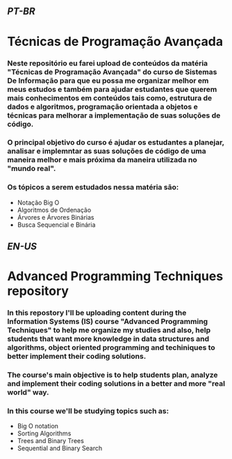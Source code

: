 ## *PT-BR*

# Técnicas de Programação Avançada 

### Neste repositório eu farei upload de conteúdos da matéria "Técnicas de Programação Avançada" do curso de Sistemas De Informação para que eu possa me organizar melhor em meus estudos e também para ajudar estudantes que querem mais conhecimentos em conteúdos tais como, estrutura de dados e algoritmos, programação orientada a objetos e técnicas para melhorar a implementação de suas soluções de código. 

### O principal objetivo do curso é ajudar os estudantes a planejar, analisar e implemntar as suas soluções de código de uma maneira melhor e mais próxima da maneira utilizada no "mundo real". 
### Os tópicos a serem estudados nessa matéria são:
- Notação Big O
- Algoritmos de Ordenação
- Árvores e Árvores Binárias
- Busca Sequencial e Binária

## *EN-US*

# Advanced Programming Techniques repository

### In this repostory I'll be uploading content during the Information Systems (IS) course "Advanced Programming Techniques" to help me organize my studies and also, help students that want more knowledge in data structures and algorithms, object oriented programming and techiniques to better implement their coding solutions. 

### The course's main objective is to help students plan, analyze and implement their coding solutions in a better and more "real world" way. 
### In this course we'll be studying topics such as:
- Big O notation
- Sorting Algorithms 
- Trees and Binary Trees 
- Sequential and Binary Search
